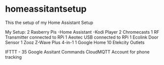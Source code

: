 # homeassitantsetup
This the setup of my Home Assistant Setup

My Setup:
2 Rasberry Pis
  -Home Assistant
  -Kodi Player
2 Chromecasts
1 RF Transmitter connected to RPi
1 Aeotec USB connected to RPi
1 Ecolink Door Sensor
1 Zooz Z-Wave Plus 4-in-1
1 Google Home
10 Etekcity Outlets

IFTTT - 35 Google Assitant Commands
CloudMQTT Account for phone tracking
